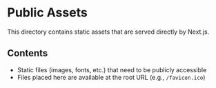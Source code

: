 # Public Assets

This directory contains static assets that are served directly by Next.js.

## Contents
- Static files (images, fonts, etc.) that need to be publicly accessible
- Files placed here are available at the root URL (e.g., `/favicon.ico`)
